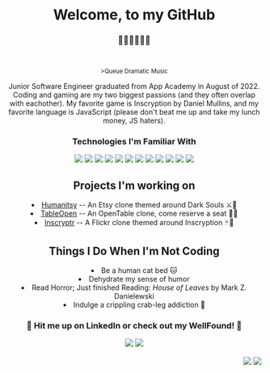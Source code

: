 <html>
  <h1 align="center">Welcome, to my GitHub</h1>
  <h3 align='center'>🦖🦕🦖🦕🦖🦕</h3>
  <br>
  <sup><p align='center'>>Queue Dramatic Music</p></sup>
  <p align='center' >Junior Software Engineer graduated from App Academy in August of 2022. Coding and gaming are my two biggest passions (and they often overlap with eachother). My favorite game is Inscryption by Daniel Mullins, and my favorite language is JavaScript (please don't beat me up and take my lunch money, JS haters).</p> 
  <h3 align='center'>Technologies I'm Familiar With</h3>
  <div align='center'>
    <img src='https://img.shields.io/badge/-Python-gray?logo=python&style=for-the-badge'> <!--- Python !--->
    <img src='https://img.shields.io/badge/-JavaScript-gray?logo=javascript&style=for-the-badge'> <!--- JavaScript !--->
    <img src='https://img.shields.io/badge/-React-gray?logo=react&style=for-the-badge'> <!--- React !-->
    <img src='https://img.shields.io/badge/-Redux-gray?logo=redux&style=for-the-badge'> <!--- Redux !-->
    <img src='https://img.shields.io/badge/-Flask-gray?logo=flask&style=for-the-badge'> <!--- Flask !-->
    <img src='https://img.shields.io/badge/-express-gray?logo=express&style=for-the-badge'> <!--- Express !-->
    <img src='https://img.shields.io/badge/-sequelize-gray?logo=sequelize&style=for-the-badge'> <!--- Sequelize !-->
    <img src='https://img.shields.io/badge/-postgreSQL-gray?logo=postgresql&style=for-the-badge'> <!--- PostgreSQL !-->
    <img src='https://img.shields.io/badge/-HTML5-gray?logo=html5&style=for-the-badge'> <!--- HTML5 !-->
    <img src='https://img.shields.io/badge/-CSS3-gray?logo=css3&style=for-the-badge'> <!--- CSS3 !-->
    <img src='https://img.shields.io/badge/GIT-E44C30?style=for-the-badge&logo=git&logoColor=gray'> <!--- GIT !-->
    <img src='https://img.shields.io/badge/Linux-FCC624?style=for-the-badge&logo=linux&logoColor=gray'> <!--- LINUX !-->
  </div>
  <div align='center'>
    <h2>Projects I'm working on</h2>
      <li><a href='https://humanitsy.herokuapp.com'>Humanitsy</a> -- An Etsy clone themed around Dark Souls ⚔🤺
      <li><a href='https://opentableproject.herokuapp.com'>TableOpen</a> -- An OpenTable clone, come reserve a seat 🍔🍕
      <li><a href='https://inscryptr.herokuapp.com'>Inscryptr</a> -- A Flickr clone themed around Inscryption 🃏🦌
  </div>
  <div align='center'>
    <h2>Things I Do When I'm Not Coding</h2>
      <li>Be a human cat bed 🐱
      <li>Dehydrate my sense of humor
      <li>Read Horror; Just finished Reading: <i>House of Leaves</i> by Mark Z. Danielewski
      <li>Indulge a crippling crab-leg addiction 🦀
  </div>
  <div align='center'>
    <h3>🔻 Hit me up on LinkedIn or check out my WellFound! 🔻</h3>
    <a href='https://www.linkedin.com/in/allen-faughn/'><img src='https://shields.io/badge/linkedIn-allenfaughn-blue?logo=linkedin&style=for-the-badge'></a>
    <a href='[[https://angel.co/u/allen-faughn](https://wellfound.com/u/allen-faughn)](https://wellfound.com/u/allen-faughn)'><img src='https://shields.io/badge/WellFound-allenfaughn-blue?logo=wellfound&style=for-the-badge'></a>
  </div>
  <div>
    <br>
    <div align='right'>
    <img src='https://i.imgur.com/F9rEKgt.png'>
    <img src='https://i.imgur.com/1EKDoZz.png'>
    </div>
  </div>
